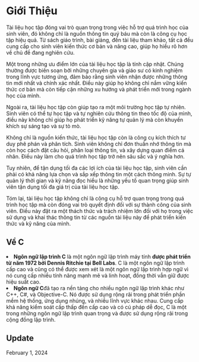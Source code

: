 # Giới Thiệu
Tài liệu học tập đóng vai trò quan trọng trong việc hỗ trợ quá trình học của sinh viên, đó không chỉ là nguồn thông tin quý báu mà còn là công cụ học tập hiệu quả. Từ sách giáo trình, bài giảng, đến tài liệu tham khảo, tất cả đều cung cấp cho sinh viên kiến thức cơ bản và nâng cao, giúp họ hiểu rõ hơn về chủ đề đang nghiên cứu.

Một trong những ưu điểm lớn của tài liệu học tập là tính cập nhật. Chúng thường được biên soạn bởi những chuyên gia và giáo sư có kinh nghiệm trong lĩnh vực tương ứng, đảm bảo rằng sinh viên nhận được những thông tin mới nhất và chính xác nhất. Điều này giúp họ không chỉ nắm vững kiến thức cơ bản mà còn tiếp cận những xu hướng và phát triển mới trong ngành học của mình.

Ngoài ra, tài liệu học tập còn giúp tạo ra một môi trường học tập tự nhiên. Sinh viên có thể tự học tập và tự nghiên cứu thông tin theo tốc độ của mình, điều này không chỉ giúp họ phát triển kỹ năng tự quản lý mà còn khuyến khích sự sáng tạo và sự tò mò.

Không chỉ là nguồn kiến thức, tài liệu học tập còn là công cụ kích thích tư duy phê phán và phân tích. Sinh viên không chỉ đơn thuần nhớ thông tin mà còn học cách đặt câu hỏi, phân loại thông tin, và xây dựng quan điểm cá nhân. Điều này làm cho quá trình học tập trở nên sâu sắc và ý nghĩa hơn.

Tuy nhiên, để tận dụng tối đa các lợi ích của tài liệu học tập, sinh viên cần phải có khả năng lựa chọn và sắp xếp thông tin một cách thông minh. Sự tự quản lý thời gian và kỹ năng đọc hiểu là những yếu tố quan trọng giúp sinh viên tận dụng tối đa giá trị của tài liệu học tập.

Tóm lại, tài liệu học tập không chỉ là công cụ hỗ trợ quan trọng trong quá trình học tập mà còn đóng vai trò quyết định đối với sự thành công của sinh viên. Điều này đặt ra một thách thức và trách nhiệm lớn đối với họ trong việc sử dụng và khai thác thông tin từ các nguồn tài liệu này để phát triển kiến thức và kỹ năng của mình.

<h2>Về C</h2>
<li><b>Ngôn ngữ lập trình C</b> là một ngôn ngữ lập trình máy tính <b>được phát triển từ năm 1972 bởi Dennis Ritchie tại Bell Labs</b>. C là một ngôn ngữ lập trình cấp cao và cũng có thể được xem xét là một ngôn ngữ lập trình hợp ngữ vì nó cung cấp nhiều tính năng mạnh mẽ và linh hoạt, đồng thời vẫn giữ được hiệu suất cao.</li>

<li><b>Ngôn ngữ C</b>đã tạo ra nền tảng cho nhiều ngôn ngữ lập trình khác như C++, C#, và Objective-C. Nó được sử dụng rộng rãi trong phát triển phần mềm hệ thống, ứng dụng nhúng, và nhiều lĩnh vực khác nhau. Cung cấp khả năng kiểm soát cấp thấp đến cấp cao và có cú pháp dễ đọc, C là một trong những ngôn ngữ lập trình quan trọng và được sử dụng rộng rãi trong cộng đồng lập trình.</li>

<h2>Update</h2>
 February 1, 2024
